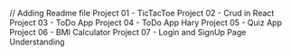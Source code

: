 // Adding Readme file
Project 01 - TicTacToe
Project 02 - Crud in React
Project 03 - ToDo App
Project 04 - ToDo App Hary
Project 05 - Quiz App
Project 06 - BMI Calculator
Project 07 - Login and SignUp Page Understanding
